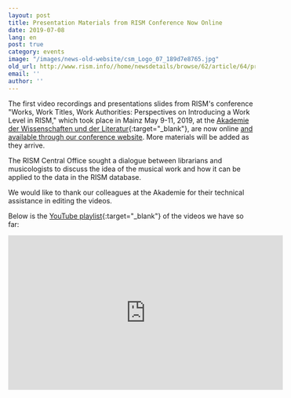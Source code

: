 ```yaml
---
layout: post
title: Presentation Materials from RISM Conference Now Online
date: 2019-07-08
lang: en
post: true
category: events
image: "/images/news-old-website/csm_Logo_07_189d7e8765.jpg"
old_url: http://www.rism.info//home/newsdetails/browse/62/article/64/presentation-materials-from-rism-conference-now-online.html
email: ''
author: ''
---
```



The first video recordings and presentations slides from RISM's conference "Works, Work Titles, Work Authorities: Perspectives on Introducing a Work Level in RISM," which took place in Mainz May 9-11, 2019, at the [Akademie der Wissenschaften und der Literatur](http://www.adwmainz.de/){:target="_blank"}, are now online [and available through our conference website](/publications/introducing-a-work-level-in-rism-2019.html). More materials will be added as they arrive.

The RISM Central Office sought a dialogue between librarians and musicologists to discuss the idea of the musical work and how it can be applied to the data in the RISM database.

We would like to thank our colleagues at the Akademie for their technical assistance in editing the videos.

Below is the [YouTube playlist](https://www.youtube.com/playlist?list=PL9SyOIE9iSYLPn0EQZBux0YO4e-5R19Zn){:target="_blank"} of the videos we have so far:

<iframe width="560" height="315" src="https://www.youtube.com/embed/videoseries?list=PL9SyOIE9iSYLPn0EQZBux0YO4e-5R19Zn" frameborder="0" allow="accelerometer; autoplay; encrypted-media; gyroscope; picture-in-picture" allowfullscreen></iframe>



